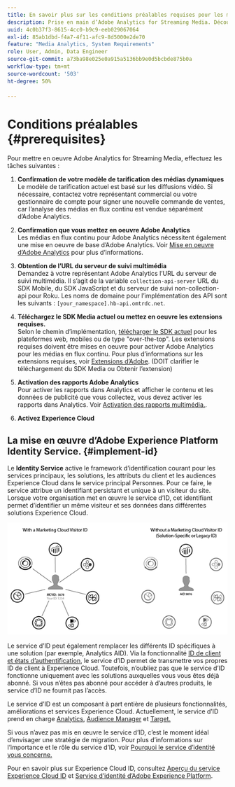 ```yaml
---
title: En savoir plus sur les conditions préalables requises pour les médias en flux continu.
description: Prise en main d’Adobe Analytics for Streaming Media. Découvrez ce dont vous avez besoin pour implémenter Adobe Analytics for Streaming Media.
uuid: 4c0b37f3-8615-4cc0-b9c9-eeb029067064
exl-id: 85ab1dbd-f4a7-4f11-afc9-8d5000e2de70
feature: "Media Analytics, System Requirements"
role: User, Admin, Data Engineer
source-git-commit: a73ba98e025e0a915a5136bb9e0d5bcbde875b0a
workflow-type: tm+mt
source-wordcount: '503'
ht-degree: 50%

---
```


# Conditions préalables {#prerequisites}

Pour mettre en oeuvre Adobe Analytics for Streaming Media, effectuez les tâches suivantes :

1. **Confirmation de votre modèle de tarification des médias dynamiques**<br>
Le modèle de tarification actuel est basé sur les diffusions vidéo. Si nécessaire, contactez votre représentant commercial ou votre gestionnaire de compte pour signer une nouvelle commande de ventes, car l’analyse des médias en flux continu est vendue séparément d’Adobe Analytics.

1. **Confirmation que vous mettez en oeuvre Adobe Analytics**<br>
Les médias en flux continu pour Adobe Analytics nécessitent également une mise en oeuvre de base d’Adobe Analytics. Voir [Mise en oeuvre d’Adobe Analytics](https://experienceleague.adobe.com/docs/analytics/implementation/home.html?lang=fr) pour plus d’informations.

1. **Obtention de l’URL du serveur de suivi multimédia**<br>
Demandez à votre représentant Adobe Analytics l’URL du serveur de suivi multimédia. Il s’agit de la variable 
`collection-api-server` URL du SDK Mobile, du SDK JavaScript et du serveur de suivi non-collection-api pour Roku. Les noms de domaine pour l’implémentation des API sont les suivants : `[your_namespace].hb-api.omtrdc.net`.

1. **Téléchargez le SDK Media actuel ou mettez en oeuvre les extensions requises.**<br>
Selon le chemin d’implémentation, [télécharger le SDK actuel](download-sdks.md) pour les plateformes web, mobiles ou de type &quot;over-the-top&quot;. Les extensions requises doivent être mises en oeuvre pour activer Adobe Analytics pour les médias en flux continu. Pour plus d’informations sur les extensions requises, voir [Extensions d’Adobe](download-sdks.md#media-extension). (DOIT clarifier le téléchargement du SDK Media ou Obtenir l’extension)

1. **Activation des rapports Adobe Analytics**<br>
Pour activer les rapports dans Analytics et afficher le contenu et les données de publicité que vous collectez, vous devez activer les rapports dans Analytics. Voir [Activation des rapports multimédia.](/help/reporting/media-reports-enable.md).

1. **Activez Experience Cloud**<br>


## La mise en œuvre d’Adobe Experience Platform Identity Service. {#implement-id}

Le **Identity Service** active le framework d’identification courant pour les services principaux, les solutions, les attributs du client et les audiences Experience Cloud dans le service principal Personnes. Pour ce faire, le service attribue un identifiant persistant et unique à un visiteur du site. Lorsque votre organisation met en œuvre le service d’ID, cet identifiant permet d’identifier un même visiteur et ses données dans différentes solutions Experience Cloud.

![Graphique du service d’ID](assets/mc_id_service_graphic.png)

Le service d’ID peut également remplacer les différents ID spécifiques à une solution (par exemple, Analytics AID). Via la fonctionnalité [ID de client et états d’authentification](https://experienceleague.adobe.com/docs/id-service/using/reference/authenticated-state.html?lang=fr), le service d’ID permet de transmettre vos propres ID de client à Experience Cloud. Toutefois, n’oubliez pas que le service d’ID fonctionne uniquement avec les solutions auxquelles vous vous êtes déjà abonné. Si vous n’êtes pas abonné pour accéder à d’autres produits, le service d’ID ne fournit pas l’accès.

Le service d’ID est un composant à part entière de plusieurs fonctionnalités, améliorations et services Experience Cloud. Actuellement, le service d’ID prend en charge [Analytics](https://www.adobe.com/fr/marketing-cloud/web-analytics.html), [Audience Manager](https://www.adobe.com/fr/marketing-cloud/data-management-platform.html) et [Target.](https://www.adobe.com/fr/marketing-cloud/testing-targeting.html)

Si vous n’avez pas mis en œuvre le service d’ID, c’est le moment idéal d’envisager une stratégie de migration. Pour plus d’informations sur l’importance et le rôle du service d’ID, voir [Pourquoi le service d’identité vous concerne.](https://theblog.adobe.com/why-new-adobe-marketing-cloud-id-service-should-be-on-your-radar/)

Pour en savoir plus sur Experience Cloud ID, consultez [Aperçu du service Experience Cloud ID](https://experienceleague.adobe.com/docs/id-service/using/intro/overview.html?lang=fr) et [Service d’identité d’Adobe Experience Platform](https://experienceleague.adobe.com/docs/id-service/using/home.html?lang=fr).

